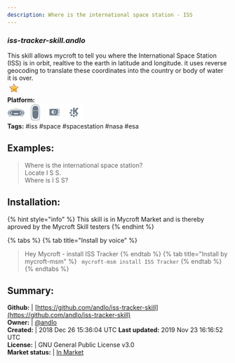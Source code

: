 ```yaml
---
description: Where is the international space station - ISS
---
```


### _iss-tracker-skill.andlo_  
This skill allows mycroft to tell you where the International Space Station (ISS) is in orbit, realtive
to the earth in latitude and longitude. it uses reverse geocoding to translate these coordinates
into the country or body of water it is over.  
![](../.gitbook/assets/star.png)  
**Platform:**  
 ![Mark I](../.gitbook/assets/mark-1-icon.png)  ![Mark II](../.gitbook/assets/mark-2-icon.png)  ![Picroft](../.gitbook/assets/picroft-icon.png)  ![plasmoid](../.gitbook/assets/kde.png)   
**Tags:** \#iss \#space \#spacestation \#nasa \#esa   
## Examples:  
> Where is the international space station?  
> Locate I S S.  
> Where is I S S?  
  
## Installation:  
{% hint style="info" %}
This skill is in Mycroft Market and is thereby aproved by the Mycroft Skill testers
{% endhint %}
    
{% tabs %}
{% tab title="Install by voice" %}
> Hey Mycroft - install ISS Tracker
{% endtab %}
  {% tab title="Install by mycroft-msm" %}
``` mycroft-msm install ISS Tracker```
{% endtab %}
  {% endtabs %}
    
## Summary:  
**Github:** | [https://github.com/andlo/iss-tracker-skill](https://github.com/andlo/iss-tracker-skill)  
**Owner:** | [@andlo](https://github.com/andlo)  
**Created:** | 2018 Dec 26 15:36:04 UTC  **Last updated:** 2019 Nov 23 16:16:52 UTC  
**License:** | GNU General Public License v3.0  
**Market status:** | [In Market](https://market.mycroft.ai/skill/iss-tracker)  
